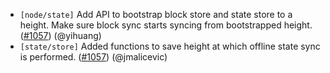 - `[node/state]` Add API to bootstrap block store and state store to a height. Make sure block sync starts syncing from bootstrapped height. 
  ([\#1057](https://github.com/tendermint/tendermint/pull/#1057)) (@yihuang)
- `[state/store]` Added functions to save height at which offline state sync is performed. 
  ([\#1057](https://github.com/tendermint/tendermint/pull/#1057)) (@jmalicevic)